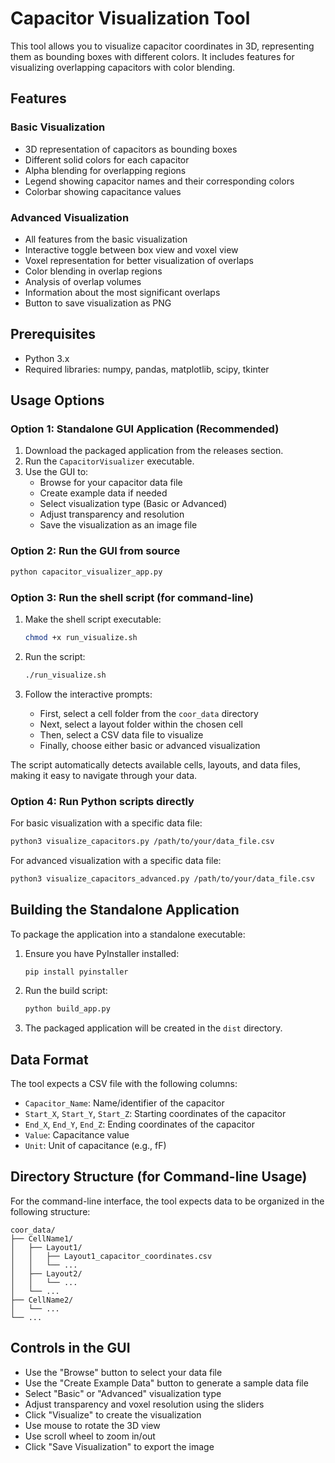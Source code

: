 # Capacitor Visualization Tool

This tool allows you to visualize capacitor coordinates in 3D, representing them as bounding boxes with different colors. It includes features for visualizing overlapping capacitors with color blending.

## Features

### Basic Visualization
- 3D representation of capacitors as bounding boxes
- Different solid colors for each capacitor
- Alpha blending for overlapping regions
- Legend showing capacitor names and their corresponding colors
- Colorbar showing capacitance values

### Advanced Visualization
- All features from the basic visualization
- Interactive toggle between box view and voxel view
- Voxel representation for better visualization of overlaps
- Color blending in overlap regions
- Analysis of overlap volumes
- Information about the most significant overlaps
- Button to save visualization as PNG

## Prerequisites

- Python 3.x
- Required libraries: numpy, pandas, matplotlib, scipy, tkinter

## Usage Options

### Option 1: Standalone GUI Application (Recommended)

1. Download the packaged application from the releases section.
2. Run the `CapacitorVisualizer` executable.
3. Use the GUI to:
   - Browse for your capacitor data file
   - Create example data if needed
   - Select visualization type (Basic or Advanced)
   - Adjust transparency and resolution
   - Save the visualization as an image file

### Option 2: Run the GUI from source

```bash
python capacitor_visualizer_app.py
```

### Option 3: Run the shell script (for command-line)

1. Make the shell script executable:
   ```bash
   chmod +x run_visualize.sh
   ```

2. Run the script:
   ```bash
   ./run_visualize.sh
   ```

3. Follow the interactive prompts:
   - First, select a cell folder from the `coor_data` directory
   - Next, select a layout folder within the chosen cell
   - Then, select a CSV data file to visualize
   - Finally, choose either basic or advanced visualization

The script automatically detects available cells, layouts, and data files, making it easy to navigate through your data.

### Option 4: Run Python scripts directly

For basic visualization with a specific data file:
```bash
python3 visualize_capacitors.py /path/to/your/data_file.csv
```

For advanced visualization with a specific data file:
```bash
python3 visualize_capacitors_advanced.py /path/to/your/data_file.csv
```

## Building the Standalone Application

To package the application into a standalone executable:

1. Ensure you have PyInstaller installed:
   ```bash
   pip install pyinstaller
   ```

2. Run the build script:
   ```bash
   python build_app.py
   ```

3. The packaged application will be created in the `dist` directory.

## Data Format

The tool expects a CSV file with the following columns:
- `Capacitor_Name`: Name/identifier of the capacitor
- `Start_X`, `Start_Y`, `Start_Z`: Starting coordinates of the capacitor
- `End_X`, `End_Y`, `End_Z`: Ending coordinates of the capacitor
- `Value`: Capacitance value
- `Unit`: Unit of capacitance (e.g., fF)

## Directory Structure (for Command-line Usage)

For the command-line interface, the tool expects data to be organized in the following structure:
```
coor_data/
├── CellName1/
│   ├── Layout1/
│   │   ├── Layout1_capacitor_coordinates.csv
│   │   └── ...
│   ├── Layout2/
│   │   └── ...
│   └── ...
├── CellName2/
│   └── ...
└── ...
```

## Controls in the GUI

- Use the "Browse" button to select your data file
- Use the "Create Example Data" button to generate a sample data file
- Select "Basic" or "Advanced" visualization type
- Adjust transparency and voxel resolution using the sliders
- Click "Visualize" to create the visualization
- Use mouse to rotate the 3D view
- Use scroll wheel to zoom in/out
- Click "Save Visualization" to export the image
